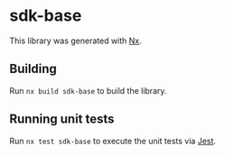 # sdk-base

This library was generated with [Nx](https://nx.dev).

## Building

Run `nx build sdk-base` to build the library.

## Running unit tests

Run `nx test sdk-base` to execute the unit tests via [Jest](https://jestjs.io).
